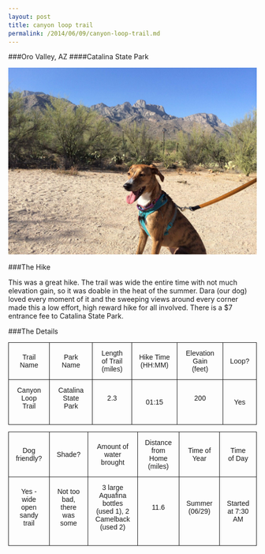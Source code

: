 ```yaml
---
layout: post
title: canyon loop trail
permalink: /2014/06/09/canyon-loop-trail.md
---
```


###Oro Valley, AZ
####Catalina State Park

<img src="/img/canyonloop.jpg">

<style type="text/css">
.tg  {border-collapse:collapse;border-spacing:0;}
.tg td{font-family:Arial, sans-serif;font-size:14px;padding:13px 14px;border-style:solid;border-width:1px;overflow:hidden;word-break:normal;}
.tg th{font-family:Arial, sans-serif;font-size:14px;font-weight:normal;padding:13px 14px;border-style:solid;border-width:1px;overflow:hidden;word-break:normal;}
</style>

###The Hike

This was a great hike.  The trail was wide the entire time with not much elevation gain, so it was doable in the heat of the summer.  Dara (our dog) loved every moment of it and the sweeping views around every corner made this a low effort, high reward hike for all involved.  There is a $7 entrance fee to Catalina State Park.

###The Details

<table class="tg">
  <tr>
    <th class="tg-031e">Trail Name</th>
    <th class="tg-031e">Park Name<br></th>
    <th class="tg-031e">Length of Trail (miles)<br></th>
    <th class="tg-031e">Hike Time (HH:MM)<br></th>
    <th class="tg-031e">Elevation Gain (feet)<br></th>
    <th class="tg-031e">Loop?</th>
  </tr>
  <tr>
    <td class="tg-031e"><center>Canyon Loop Trail</center><br></td>
    <td class="tg-031e"><center>Catalina State Park</center><br></td>
    <td class="tg-031e"><center>2.3</center><br></td>
    <td class="tg-031e"><center>01:15</center></td>
    <td class="tg-031e"><center>200</center><br></td>
    <td class="tg-031e"><center>Yes</center></td>
  </tr>
</table>

<table class="tg">
  <tr>
    <th class="tg-031e">Dog friendly?<br></th>
    <th class="tg-031e">Shade?</th>
    <th class="tg-031e">Amount of water brought<br></th>
    <th class="tg-031e">Distance from Home (miles)<br></th>
    <th class="tg-031e">Time of Year<br></th>
    <th class="tg-031e">Time of Day<br></th>
  </tr>
  <tr>
    <td class="tg-031e"><center>Yes - wide open sandy trail</center><br></td>
    <td class="tg-031e"><center>Not too bad, there was some</center><br></td>
    <td class="tg-031e"><center>3 large Aquafina bottles (used 1), 2 Camelback (used 2)</center><br></td>
    <td class="tg-031e"><center>11.6</center><br></td>
    <td class="tg-031e"><center>Summer (06/29)</center><br></td>
    <td class="tg-031e"><center>Started at 7:30 AM</center></td>
  </tr>
</table>